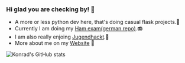 ### Hi glad you are checking by! 💬

- A more or less python dev here, that's doing casual flask projects.🐍
- Currently I am doing my [Ham exam(german repo)](https://github.com/Konradrundfunk/Amateurfunklehrgang).📻
- I am also really enjoing [Jugendhackt](https://jugendhackt.org/).🦙
- More about me on my [Website](https://konradrundfunk.me) 🎉


![Konrad's GitHub stats](https://github-readme-stats.vercel.app/api?username=konradrundfunk)

<!--
**Konradrundfunk/konradrundfunk** is a ✨ _special_ ✨ repository because its `README.md` (this file) appears on your GitHub profile.

Here are some ideas to get you started:

- 🔭 I’m currently working on ...
- 🌱 I’m currently learning ...
- 👯 I’m looking to collaborate on ...
- 🤔 I’m looking for help with ...
- 💬 Ask me about ...
- 📫 How to reach me: ...
- 😄 Pronouns: ...
- ⚡ Fun fact: ...
-->
